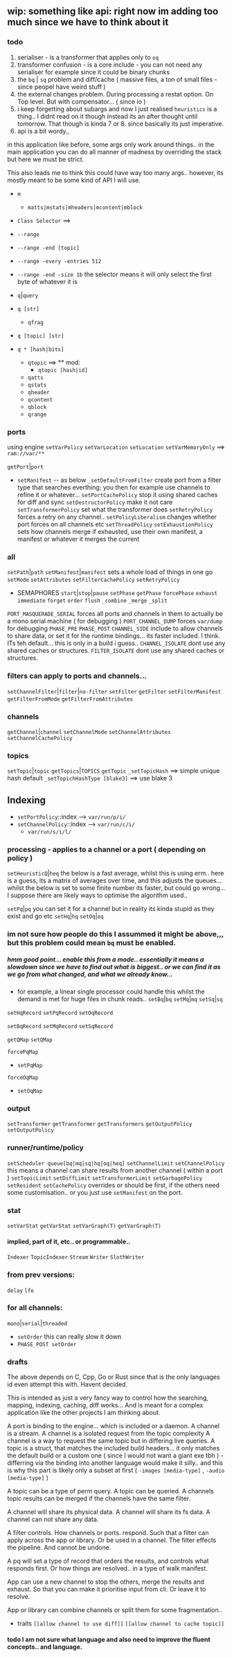 ## wip: something like api: right now im adding too much since we have to think about it 

### todo
1. serialiser - is a transformer that applies only to `oq`
2. transformer confusion - is a core include - you can not need any serialiser for example since it could be binary chunks
3. the `bq` | `sq` problem and diff/cache ( massive files, a ton of small files - since peopel have weird stuff ) 
4. the external changes problem. During processing a restat option. On Top level. But with compensator... ( since io )
5. i keep forgetting about subargs and now I just realised `heuristics` is a thing.. I didnt read on it though instead its an after thought until tomorrow.  That though is kinda 7 or 8. since basically its just imperative.
6. api is a bit wordy.,

in this application like before, some args only work around things.. in the main application you can do all manner of madness by overriding the stack but here we must be strict.

This also leads me to think this could have way too many args.. however, its mostly meant to be some kind of API I will use.

- `m`
  - `matts|mstats|mheaders|mcontent|mblock`
  
- `Class Selector` ==>
- `--range`
- `--range -end [topic]`
- `--range -every -entries 512`
- `--range -end -size 1b` the selector means it will only select the first byte of whatever it is

- `q`|`query`
- `q [str]`
  - `qfrag`
- `q [topic] [str]`
- `q * [hash|bits]`
  - `qtopic` ==> ** mod:
    - `qtopic [hash|id]`
  - `qatts`
  - `qstats`
  - `qheader`
  - `qcontent`
  - `qblock`
  - `qrange`

### ports
using engine
  `setVarPolicy`
  `setVarLocation`
  `setLocation`
  `setVarMemoryOnly` ==> `ram://var/**`

`getPort`|`port` 
- `setManifest` -- as below
`_setDefaultFromFilter` create port from a filter type  that searches everthing; you then for example use channels to refine it or whatever... 
`setPortCachePolicy` stop it using shared caches for diff and sync
`setDestructorPolicy` make it not care
`setTransformerPolicy` set what the transformer does
`setRetryPolicy` forces a retry on any channel.. 
`setPolicyLiberalism` changes whether port forces on all channels etc
`setThreadPolicy`
`setExhaustionPolicy` sets how channels merge if exhausted, use their own manifest, a manifest or whatever it merges the current

### all
`setPath`|`path`
`setManifest`|`manifest` sets a whole load of things in one go
`setMode`
`setAttributes`
`setFilterCachePolicy`
`setRetryPolicy`
- SEMAPHORES `start`|`stop`|`pause`
`setPhase`
`getPhase`
`forcePhase`
`exhaust`
`immediate`
`forget`
`order`
`flush`
`_combine`
`_merge`
`_split`

`PORT_MASQUERADE_SERIAL` forces all ports and channels in them to actually be a mono serial machine ( for debugging ) 
`PORT_CHANNEL_DUMP` forces `var/dump` for debugging
`PHASE_PRE`
`PHASE_POST`
`CHANNEL_SIDE` include to allow channels to share data, or set it for the runtime bindings... its faster included. I think. ITs teh default... this is only in a build i guess.. 
`CHANNEL_ISOLATE` dont use any shared caches or structures.
`FILTER_ISOLATE` dont use any shared caches or structures.

### filters can apply to ports and channels...
`setChannelFilter`|`filter`|`no-filter`
`setFilter`
`getFilter`
`setFilterManifest`
`getFilterFromMode`
`getFilterFromAttributes`

### channels
`getChannel`|`channel`
`setChannelMode`
`setChannelAttributes`
`setChannelCachePolicy`

### topics
`setTopic`|`topic`
`getTopics`|`TOPICS`
`getTopic`
`_setTopicHash` ==> simple unique hash default
`_setTopichHashType [blake3]`  ==> use blake 3

## Indexing
- `setPortPolicy`::index --> `var/run/p/i/`
- `setChannelPolicy`::index --> `var/run/c/i/`
  - `var/run/s/i/l/`

### processing - applies to a channel or a port ( depending on policy )

`setHeuristicQ`|`heq` the below is a fast average, whilst this is using erm..  here is a guess, its a matrix of averages over time, and this adjusts the queues... whilst the below is set to some finite number its faster, but could go wrong... I suppose there are likely ways to optimise the algorithm used.. 

`setPq`|`pq` you can set it for a channel but in reality its kinda stupid as they exist and go etc
`setHq`|`hq` 
`setOq`|`oq`

### im not sure how people do this I assummed it might be above,,, but this problem could mean `bq` must be enabled.
##### hmm good point... enable this from a mode.. essentially it means a slowdown since we have to find out what is biggest.. or we can find it as we go from what changed, and what we already know...

- for example, a linear single processor could handle this whilst the demand is met for huge files in chunk reads.. 
`setBq`|`bq` 
`setMq`|`mq`
`setSq`|`sq`

`setHqRecord`
`setPqRecord`
`setOqRecord`

`setBqRecord`
`setMqRecord`
`setSqRecord`

`getQMap`
`setQMap`

`forcePqMap`
  - `setPqMap`

`forceOqMap`
  - `setOqMap`

### output
`setTransformer`
`getTransformer`
`getTransformers`
`getOutputPolicy`
`setOutputPolicy`

### runner/runtime/policy
`setScheduler queue[bq|mq|sq|hq|oq|heq]`
`setChannelLimit`
`setChannelPolicy` this means a channel can share results from another channel ( within a port ) 
`setTopicLimit`
`setDiffLimit`
`setTransformerLimit`
`setGarbagePolicy`
`setResident`
`setCachePolicy` overrides or should be first, if the others need some customisation.. or you just use `setManifest` on the port.

### stat
`setVarStat`
`getVarStat`
`setVarGraph(T)`
`getVarGraph(T)`

#### implied, part of it, etc.. or programmable.. 

`Indexer`
`TopicIndexer`
`Stream`
`Writer`
`SlothWriter`


### from prev versions:
`delay`
`lfo`

### for all channels:
`mono`|`serial`|`threaded`
- `setOrder` this can really slow it down
- `PHASE_POST setOrder`


### drafts

The above depends on C, Cpp, Go or Rust since that is the only languages id even attempt this with. Havent decided.

This is intended as just a very fancy way to control how the searching, mapping, indexing, caching, diff works... And is meant for a complex application like the other projects I am thinking about. 

A port is binding to the engine... which is included or a daemon.
A channel is a stream.
A channel is a isolated request from the topic complexity
A channel is a way to request the same topic but in differing live queries.
A topic is a struct, that matches the included build headers... it only matches the default build or a custom one ( since I would not want a giant exe tbh ) - differring via the binding into another language would make it silly.. and this is why this part is likely only a subset at first ( `-images [media-type]` , `-audio [media-type]` )

A topic can be a type of perm query.
A topic can be queried.
A channels topic results can be merged if the channels have the same filter.

A channel will share its physical data.
A channel will share its fs data.
A channel can not share any data.

A filter controls. How channels or ports. respond. Such that a filter can apply across the app or library. Or be used in a channel. The filter effects the pipeline. And cannot be undone. 

A pq will set a type of record that orders the results, and controls what responds first. Or how things are resolved.. in a type of walk manifest.

App can use a new channel to stop the others, merge the results and exhaust. So that you can make it prioritise input from cli. Or leave it to resolve. 

App or library can combine channels or split them for some fragmentation.. 

- traits 
  `[[allow channel to use diff]]`
  `[[allow channel to cache topic]]`

#### todo I am not sure what language and also need to improve the fluent concepts..  and language.
